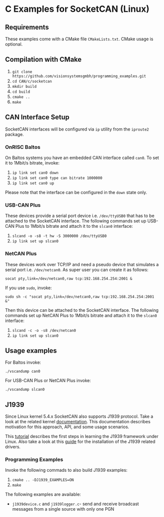C Examples for SocketCAN (Linux)
================================

## Requirements

These examples come with a CMake file `CMakeLists.txt`. CMake usage is optional.

## Compilation with CMake

1. `git clone https://github.com/visionsystemsgmbh/programming_examples.git`
2. `cd CAN/c/socketcan`
3. `mkdir build`
4. `cd build`
5. `cmake ..`
6. `make`

## CAN Interface Setup

SocketCAN interfaces will be configured via `ip` utility from the `iproute2`
package.

### OnRISC Baltos

On Baltos systems you have an embedded CAN interface called `can0`. To set it
to 1Mbit/s bitrate, invoke:

1. `ip link set can0 down`
2. `ip link set can0 type can bitrate 1000000`
3. `ip link set can0 up`

Please note that the interface can be configured in the `down` state only.

### USB-CAN Plus

These devices provide a serial port device i.e. `/dev/ttyUSB0` that has
to be attached to the SocketCAN interface. The following commands set up
USB-CAN Plus to 1Mbit/s bitrate and attach it to the `slcan0` interface:

1. `slcand -o -s8 -t hw -S 3000000 /dev/ttyUSB0`
2. `ip link set up slcan0`

### NetCAN Plus

These devices work over TCP/IP and need a pseudo device that simulates a
serial port i.e. `/dev/netcan0`. As super user you can create it as follows:

    socat pty,link=/dev/netcan0,raw tcp:192.168.254.254:2001 &


If you use `sudo`, invoke:

    sudo sh -c "socat pty,link=/dev/netcan0,raw tcp:192.168.254.254:2001 &"

Then this device can be attached to the SocketCAN interface. The following
commands set up NetCAN Plus to 1Mbit/s bitrate and attach it to the `slcan0`
interface:

1. `slcand -c -o -s8 /dev/netcan0`
2. `ip link set up slcan0`

## Usage examples

For Baltos invoke:

    ./vscandump can0

For USB-CAN Plus or NetCAN Plus invoke:

    ./vscandump slcan0

## J1939

Since Linux kernel 5.4.x SocketCAN also supports J1939 protocol. Take a look at
the related kernel [documentation](https://www.kernel.org/doc/html/latest/networking/j1939.html).
This documentation describes motivation for this approach, API, and some usage
scenarios.

This [tutorial](https://github.com/linux-can/can-utils/blob/master/can-j1939-kickstart.md)
describes the first steps in learning the J1939 framework under Linux. Also
take a look at this [guide](https://github.com/linux-can/can-utils/blob/master/can-j1939-install-kernel-module.md)
for the installation of the J1939 related drivers.

### Programming Examples

Invoke the following commads to also build J1939 examples:

1. `cmake .. -DJ1939_EXAMPLES=ON`
2. `make`

The following examples are available:

* `j1939device.c` and `j1939logger.c`- send and receive broadcast
messages from a single source with only one PGN
